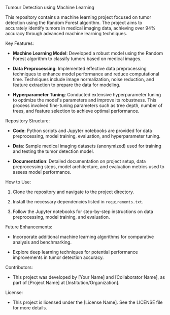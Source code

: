 Tumour Detection using Machine Learning

This repository contains a machine learning project focused on tumor detection using the Random Forest algorithm. The project aims to accurately identify tumors in medical imaging data, achieving over 94% accuracy through advanced machine learning techniques.

Key Features:

- **Machine Learning Model**: Developed a robust model using the Random Forest algorithm to classify tumors based on medical images.
  
- **Data Preprocessing**: Implemented effective data preprocessing techniques to enhance model performance and reduce computational time. Techniques include image normalization, noise reduction, and feature extraction to prepare the data for modeling.
  
- **Hyperparameter Tuning**: Conducted extensive hyperparameter tuning to optimize the model's parameters and improve its robustness. This process involved fine-tuning parameters such as tree depth, number of trees, and feature selection to achieve optimal performance.
  
Repository Structure:

- **Code**: Python scripts and Jupyter notebooks are provided for data preprocessing, model training, evaluation, and hyperparameter tuning.
  
- **Data**: Sample medical imaging datasets (anonymized) used for training and testing the tumor detection model.
  
- **Documentation**: Detailed documentation on project setup, data preprocessing steps, model architecture, and evaluation metrics used to assess model performance.

How to Use:

1. Clone the repository and navigate to the project directory.
   
2. Install the necessary dependencies listed in `requirements.txt`.
   
3. Follow the Jupyter notebooks for step-by-step instructions on data preprocessing, model training, and evaluation.

Future Enhancements:

- Incorporate additional machine learning algorithms for comparative analysis and benchmarking.
  
- Explore deep learning techniques for potential performance improvements in tumor detection accuracy.

Contributors:

- This project was developed by [Your Name] and [Collaborator Name], as part of [Project Name] at [Institution/Organization].

License:

- This project is licensed under the [License Name]. See the LICENSE file for more details.
